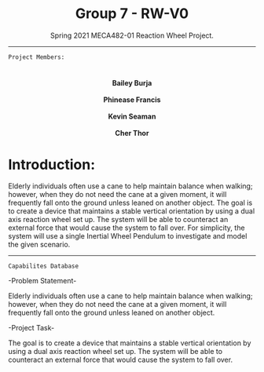 # <div align="center"> Group 7 - RW-V0 </div>
<div align="center">Spring 2021 MECA482-01 Reaction Wheel Project. </div>

___________________________________________________________________________________________________________________________________________________________________________________

    Project Members:

#### <div align="center"><br>Bailey Burja</br><br>Phinease Francis</br><br>Kevin Seaman</br><br>Cher Thor</br></div>
 <div style="page-break-after: always;"></div>  


# <b>Introduction:</b>
Elderly individuals often use a cane to help maintain balance when walking; however, when they do not need the cane at a given moment, it will frequently fall onto the ground unless leaned on another object. The goal is to create a device that maintains a stable vertical orientation by using a dual axis reaction wheel set up. The system will be able to counteract an external force that would cause the system to fall over. 
For simplicity, the system will use a single Inertial Wheel Pendulum to investigate and model the given scenario.
 



___________________________________________________________________________________________________________________________________________________________________________________

    Capabilites Database

-Problem Statement-

Elderly individuals often use a cane to help maintain balance when walking; however, when they do not need the cane at a given moment, it will frequently fall onto the ground unless leaned on another object. 

-Project Task-

The goal is to create a device that maintains a stable vertical orientation by using a dual axis reaction wheel set up. The system will be able to counteract an external force that would cause the system to fall over.

